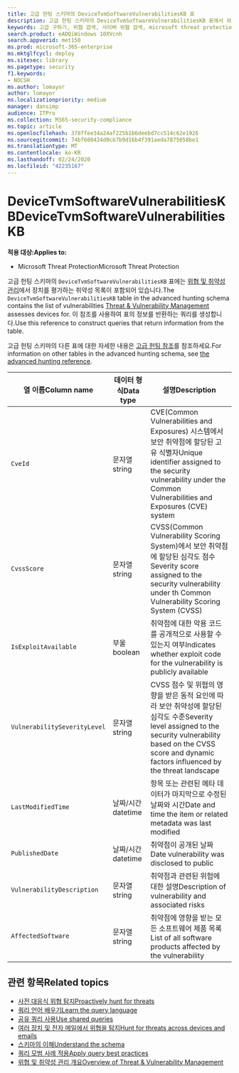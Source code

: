 ```yaml
---
title: 고급 헌팅 스키마의 DeviceTvmSoftwareVulnerabilitiesKB 표
description: 고급 헌팅 스키마의 DeviceTvmSoftwareVulnerabilitiesKB 표에서 위협 및 취약성 관리를 통해 추적하는 소프트웨어 취약성에 대해 알아봅니다.
keywords: 고급 구하기, 위협 검색, 사이버 위협 검색, microsoft threat protection, microsoft 365, mtp, m365, 검색, 쿼리, 원격 분석, 스키마, 참조, kusto, table, column, data type, description, threat & 취약성 관리, TVM, 장치 관리, 소프트웨어, 인벤토리, 취약성, CVE ID, CVSS, DeviceTvmSoftwareVulnerabilitiesKB
search.product: eADQiWindows 10XVcnh
search.appverid: met150
ms.prod: microsoft-365-enterprise
ms.mktglfcycl: deploy
ms.sitesec: library
ms.pagetype: security
f1.keywords:
- NOCSH
ms.author: lomayor
author: lomayor
ms.localizationpriority: medium
manager: dansimp
audience: ITPro
ms.collection: M365-security-compliance
ms.topic: article
ms.openlocfilehash: 378ffee34a24af225b1b6deebd7cc514c62e1926
ms.sourcegitcommit: 74bf600424d0cb7b9d16b4f391aeda7875058be1
ms.translationtype: MT
ms.contentlocale: ko-KR
ms.lasthandoff: 02/24/2020
ms.locfileid: "42235167"
---
```

# <a name="devicetvmsoftwarevulnerabilitieskb"></a><span data-ttu-id="32b7d-104">DeviceTvmSoftwareVulnerabilitiesKB</span><span class="sxs-lookup"><span data-stu-id="32b7d-104">DeviceTvmSoftwareVulnerabilitiesKB</span></span>

<span data-ttu-id="32b7d-105">**적용 대상:**</span><span class="sxs-lookup"><span data-stu-id="32b7d-105">**Applies to:**</span></span>
- <span data-ttu-id="32b7d-106">Microsoft Threat Protection</span><span class="sxs-lookup"><span data-stu-id="32b7d-106">Microsoft Threat Protection</span></span>



<span data-ttu-id="32b7d-107">고급 헌팅 스키마의 `DeviceTvmSoftwareVulnerabilitiesKB` 표에는 [위협 및 취약성 관리](https://docs.microsoft.com/windows/security/threat-protection/microsoft-defender-atp/next-gen-threat-and-vuln-mgt)에서 장치를 평가하는 취약성 목록이 포함되어 있습니다.</span><span class="sxs-lookup"><span data-stu-id="32b7d-107">The `DeviceTvmSoftwareVulnerabilitiesKB` table in the advanced hunting schema contains the list of vulnerabilities [Threat & Vulnerability Management](https://docs.microsoft.com/windows/security/threat-protection/microsoft-defender-atp/next-gen-threat-and-vuln-mgt) assesses devices for.</span></span> <span data-ttu-id="32b7d-108">이 참조를 사용하여 표의 정보를 반환하는 쿼리를 생성합니다.</span><span class="sxs-lookup"><span data-stu-id="32b7d-108">Use this reference to construct queries that return information from the table.</span></span>

<span data-ttu-id="32b7d-109">고급 헌팅 스키마의 다른 표에 대한 자세한 내용은 [고급 헌팅 참조](advanced-hunting-schema-tables.md)를 참조하세요.</span><span class="sxs-lookup"><span data-stu-id="32b7d-109">For information on other tables in the advanced hunting schema, see [the advanced hunting reference](advanced-hunting-schema-tables.md).</span></span>

| <span data-ttu-id="32b7d-110">열 이름</span><span class="sxs-lookup"><span data-stu-id="32b7d-110">Column name</span></span> | <span data-ttu-id="32b7d-111">데이터 형식</span><span class="sxs-lookup"><span data-stu-id="32b7d-111">Data type</span></span> | <span data-ttu-id="32b7d-112">설명</span><span class="sxs-lookup"><span data-stu-id="32b7d-112">Description</span></span> |
|-------------|-----------|-------------|
| `CveId` | <span data-ttu-id="32b7d-113">문자열</span><span class="sxs-lookup"><span data-stu-id="32b7d-113">string</span></span> | <span data-ttu-id="32b7d-114">CVE(Common Vulnerabilities and Exposures) 시스템에서 보안 취약점에 할당된 고유 식별자</span><span class="sxs-lookup"><span data-stu-id="32b7d-114">Unique identifier assigned to the security vulnerability under the Common Vulnerabilities and Exposures (CVE) system</span></span> |
| `CvssScore` | <span data-ttu-id="32b7d-115">문자열</span><span class="sxs-lookup"><span data-stu-id="32b7d-115">string</span></span> | <span data-ttu-id="32b7d-116">CVSS(Common Vulnerability Scoring System)에서 보안 취약점에 할당된 심각도 점수</span><span class="sxs-lookup"><span data-stu-id="32b7d-116">Severity score assigned to the security vulnerability under th Common Vulnerability Scoring System (CVSS)</span></span> |
| `IsExploitAvailable` | <span data-ttu-id="32b7d-117">부울</span><span class="sxs-lookup"><span data-stu-id="32b7d-117">boolean</span></span> | <span data-ttu-id="32b7d-118">취약점에 대한 악용 코드를 공개적으로 사용할 수 있는지 여부</span><span class="sxs-lookup"><span data-stu-id="32b7d-118">Indicates whether exploit code for the vulnerability is publicly available</span></span> |
| `VulnerabilitySeverityLevel` | <span data-ttu-id="32b7d-119">문자열</span><span class="sxs-lookup"><span data-stu-id="32b7d-119">string</span></span> | <span data-ttu-id="32b7d-120">CVSS 점수 및 위협의 영향을 받은 동적 요인에 따라 보안 취약성에 할당된 심각도 수준</span><span class="sxs-lookup"><span data-stu-id="32b7d-120">Severity level assigned to the security vulnerability based on the CVSS score and dynamic factors influenced by the threat landscape</span></span> |
| `LastModifiedTime` | <span data-ttu-id="32b7d-121">날짜/시간</span><span class="sxs-lookup"><span data-stu-id="32b7d-121">datetime</span></span> | <span data-ttu-id="32b7d-122">항목 또는 관련된 메타 데이터가 마지막으로 수정된 날짜와 시간</span><span class="sxs-lookup"><span data-stu-id="32b7d-122">Date and time the item or related metadata was last modified</span></span> |
| `PublishedDate` | <span data-ttu-id="32b7d-123">날짜/시간</span><span class="sxs-lookup"><span data-stu-id="32b7d-123">datetime</span></span> | <span data-ttu-id="32b7d-124">취약점이 공개된 날짜</span><span class="sxs-lookup"><span data-stu-id="32b7d-124">Date vulnerability was disclosed to public</span></span> |
| `VulnerabilityDescription` | <span data-ttu-id="32b7d-125">문자열</span><span class="sxs-lookup"><span data-stu-id="32b7d-125">string</span></span> | <span data-ttu-id="32b7d-126">취약점과 관련된 위험에 대한 설명</span><span class="sxs-lookup"><span data-stu-id="32b7d-126">Description of vulnerability and associated risks</span></span> |
| `AffectedSoftware` | <span data-ttu-id="32b7d-127">문자열</span><span class="sxs-lookup"><span data-stu-id="32b7d-127">string</span></span> | <span data-ttu-id="32b7d-128">취약점에 영향을 받는 모든 소프트웨어 제품 목록</span><span class="sxs-lookup"><span data-stu-id="32b7d-128">List of all software products affected by the vulnerability</span></span> |

## <a name="related-topics"></a><span data-ttu-id="32b7d-129">관련 항목</span><span class="sxs-lookup"><span data-stu-id="32b7d-129">Related topics</span></span>

- [<span data-ttu-id="32b7d-130">사전 대응식 위협 탐지</span><span class="sxs-lookup"><span data-stu-id="32b7d-130">Proactively hunt for threats</span></span>](advanced-hunting-overview.md)
- [<span data-ttu-id="32b7d-131">쿼리 언어 배우기</span><span class="sxs-lookup"><span data-stu-id="32b7d-131">Learn the query language</span></span>](advanced-hunting-query-language.md)
- [<span data-ttu-id="32b7d-132">공유 쿼리 사용</span><span class="sxs-lookup"><span data-stu-id="32b7d-132">Use shared queries</span></span>](advanced-hunting-shared-queries.md)
- [<span data-ttu-id="32b7d-133">여러 장치 및 전자 메일에서 위협을 탐지</span><span class="sxs-lookup"><span data-stu-id="32b7d-133">Hunt for threats across devices and emails</span></span>](advanced-hunting-query-emails-devices.md)
- [<span data-ttu-id="32b7d-134">스키마의 이해</span><span class="sxs-lookup"><span data-stu-id="32b7d-134">Understand the schema</span></span>](advanced-hunting-schema-tables.md)
- [<span data-ttu-id="32b7d-135">쿼리 모범 사례 적용</span><span class="sxs-lookup"><span data-stu-id="32b7d-135">Apply query best practices</span></span>](advanced-hunting-best-practices.md)
- [<span data-ttu-id="32b7d-136">위협 및 취약성 관리 개요</span><span class="sxs-lookup"><span data-stu-id="32b7d-136">Overview of Threat & Vulnerability Management</span></span>](https://docs.microsoft.com/windows/security/threat-protection/microsoft-defender-atp/next-gen-threat-and-vuln-mgt)
